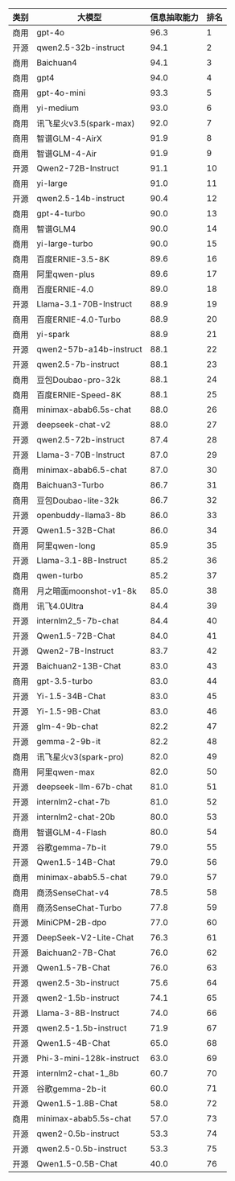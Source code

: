 
| 类别| 大模型                         | 信息抽取能力 | 排名 |
|---|-----------------------------|--------|----|
|商用|gpt-4o|96.3|1|
|开源|qwen2.5-32b-instruct|94.1|2|
|商用|Baichuan4|94.1|3|
|商用|gpt4|94.0|4|
|商用|gpt-4o-mini|93.3|5|
|商用|yi-medium|93.0|6|
|商用|讯飞星火v3.5(spark-max)|92.0|7|
|商用|智谱GLM-4-AirX|91.9|8|
|商用|智谱GLM-4-Air|91.9|9|
|开源|Qwen2-72B-Instruct|91.1|10|
|商用|yi-large|91.0|11|
|开源|qwen2.5-14b-instruct|90.4|12|
|商用|gpt-4-turbo|90.0|13|
|商用|智谱GLM4|90.0|14|
|商用|yi-large-turbo|90.0|15|
|商用|百度ERNIE-3.5-8K|89.6|16|
|商用|阿里qwen-plus|89.6|17|
|商用|百度ERNIE-4.0|89.0|18|
|开源|Llama-3.1-70B-Instruct|88.9|19|
|商用|百度ERNIE-4.0-Turbo|88.9|20|
|商用|yi-spark|88.9|21|
|开源|qwen2-57b-a14b-instruct|88.1|22|
|开源|qwen2.5-7b-instruct|88.1|23|
|商用|豆包Doubao-pro-32k|88.1|24|
|商用|百度ERNIE-Speed-8K|88.1|25|
|商用|minimax-abab6.5s-chat|88.0|26|
|开源|deepseek-chat-v2|88.0|27|
|开源|qwen2.5-72b-instruct|87.4|28|
|开源|Llama-3-70B-Instruct|87.0|29|
|商用|minimax-abab6.5-chat|87.0|30|
|商用|Baichuan3-Turbo|86.7|31|
|商用|豆包Doubao-lite-32k|86.7|32|
|开源|openbuddy-llama3-8b|86.0|33|
|开源|Qwen1.5-32B-Chat|86.0|34|
|商用|阿里qwen-long|85.9|35|
|开源|Llama-3.1-8B-Instruct|85.2|36|
|商用|qwen-turbo|85.2|37|
|商用|月之暗面moonshot-v1-8k|85.0|38|
|商用|讯飞4.0Ultra|84.4|39|
|开源|internlm2_5-7b-chat|84.4|40|
|开源|Qwen1.5-72B-Chat|84.0|41|
|开源|Qwen2-7B-Instruct|83.7|42|
|开源|Baichuan2-13B-Chat|83.0|43|
|商用|gpt-3.5-turbo|83.0|44|
|开源|Yi-1.5-34B-Chat|83.0|45|
|开源|Yi-1.5-9B-Chat|83.0|46|
|开源|glm-4-9b-chat|82.2|47|
|开源|gemma-2-9b-it|82.2|48|
|商用|讯飞星火v3(spark-pro)|82.0|49|
|商用|阿里qwen-max|82.0|50|
|开源|deepseek-llm-67b-chat|81.0|51|
|开源|internlm2-chat-7b|81.0|52|
|开源|internlm2-chat-20b|80.0|53|
|商用|智谱GLM-4-Flash|80.0|54|
|开源|谷歌gemma-7b-it|79.0|55|
|开源|Qwen1.5-14B-Chat|79.0|56|
|商用|minimax-abab5.5-chat|79.0|57|
|商用|商汤SenseChat-v4|78.5|58|
|商用|商汤SenseChat-Turbo|77.8|59|
|开源|MiniCPM-2B-dpo|77.0|60|
|开源|DeepSeek-V2-Lite-Chat|76.3|61|
|开源|Baichuan2-7B-Chat|76.0|62|
|开源|Qwen1.5-7B-Chat|76.0|63|
|开源|qwen2.5-3b-instruct|75.6|64|
|开源|qwen2-1.5b-instruct|74.1|65|
|开源|Llama-3-8B-Instruct|74.0|66|
|开源|qwen2.5-1.5b-instruct|71.9|67|
|开源|Qwen1.5-4B-Chat|65.0|68|
|开源|Phi-3-mini-128k-instruct|63.0|69|
|开源|internlm2-chat-1_8b|60.7|70|
|开源|谷歌gemma-2b-it|60.0|71|
|开源|Qwen1.5-1.8B-Chat|58.0|72|
|商用|minimax-abab5.5s-chat|57.0|73|
|开源|qwen2-0.5b-instruct|53.3|74|
|开源|qwen2.5-0.5b-instruct|53.3|75|
|开源|Qwen1.5-0.5B-Chat|40.0|76|


